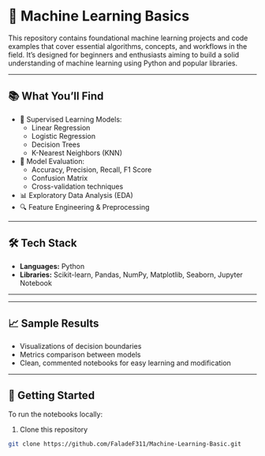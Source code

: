 # 🤖 Machine Learning Basics

This repository contains foundational machine learning projects and code examples that cover essential algorithms, concepts, and workflows in the field. It’s designed for beginners and enthusiasts aiming to build a solid understanding of machine learning using Python and popular libraries.

---

## 📚 What You’ll Find

- 🧠 Supervised Learning Models:
  - Linear Regression
  - Logistic Regression
  - Decision Trees
  - K-Nearest Neighbors (KNN)
- 🎯 Model Evaluation:
  - Accuracy, Precision, Recall, F1 Score
  - Confusion Matrix
  - Cross-validation techniques
- 📊 Exploratory Data Analysis (EDA)
- 🔍 Feature Engineering & Preprocessing

---

## 🛠️ Tech Stack

- **Languages:** Python
- **Libraries:** Scikit-learn, Pandas, NumPy, Matplotlib, Seaborn, Jupyter Notebook

---

---

## 📈 Sample Results

- Visualizations of decision boundaries  
- Metrics comparison between models  
- Clean, commented notebooks for easy learning and modification

---

## 🚀 Getting Started

To run the notebooks locally:

1. Clone this repository  
```bash
git clone https://github.com/FaladeF311/Machine-Learning-Basic.git


